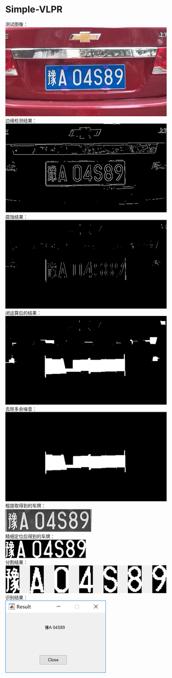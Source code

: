 # Simple-VLPR
测试图像：  
![image](https://github.com/Doomham/Simple-VLPR/blob/master/0.png)  
边缘检测结果：  
![image](https://github.com/Doomham/Simple-VLPR/blob/master/1.png)  
腐蚀结果：  
![image](https://github.com/Doomham/Simple-VLPR/blob/master/2.png)  
闭运算后的结果：  
![image](https://github.com/Doomham/Simple-VLPR/blob/master/3.png)  
去除多余噪音：  
![image](https://github.com/Doomham/Simple-VLPR/blob/master/4.png)  
粗提取得到的车牌：  
![image](https://github.com/Doomham/Simple-VLPR/blob/master/5.png)  
精细定位后得到的车牌：  
![image](https://github.com/Doomham/Simple-VLPR/blob/master/7.png)  
分割结果：  
![image](https://github.com/Doomham/Simple-VLPR/blob/master/8.png)  
识别结果：  
![image](https://github.com/Doomham/Simple-VLPR/blob/master/9.png)  
